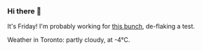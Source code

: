 ### Hi there :wave:

It's Friday! I'm probably working for [this bunch](https://github.com/kohofinancial), de-flaking a test.

Weather in Toronto: partly cloudy, at -4°C.
